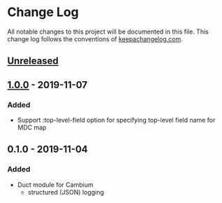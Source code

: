 # Change Log
All notable changes to this project will be documented in this file. This change log follows the conventions of [keepachangelog.com](http://keepachangelog.com/).

## [Unreleased]

## [1.0.0] - 2019-11-07
### Added
- Support :top-level-field option for specifying top-level field name for MDC map

## 0.1.0 - 2019-11-04
### Added
- Duct module for Cambium
    - structured (JSON) logging

[Unreleased]: https://github.com/lagenorhynque/duct.module.cambium/compare/1.0.0...HEAD
[1.0.0]: https://github.com/lagenorhynque/duct.module.cambium/compare/0.1.0...1.0.0
